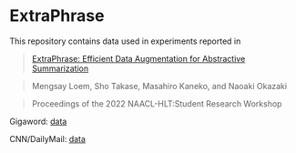 # ExtraPhrase

This repository contains data used in experiments reported in 
> [ExtraPhrase: Efficient Data Augmentation for Abstractive Summarization](https://aclanthology.org/2022.naacl-srw.3/)

> Mengsay Loem, Sho Takase, Masahiro Kaneko, and Naoaki Okazaki

> Proceedings of the 2022 NAACL-HLT:Student Research Workshop 


Gigaword: [data](https://drive.google.com/file/d/1WjaTJ8VgNhqRzyrcaC2fFwsBms1urT94/view?usp=sharing)

CNN/DailyMail: [data](https://drive.google.com/file/d/1szjs_U-mxCPXDgJcxgmKe88-F33xOuXD/view?usp=sharing)
